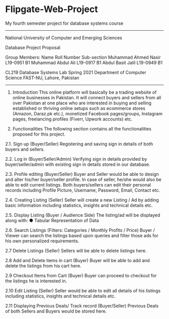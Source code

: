 # Flipgate-Web-Project
My fourth semester project for database systems course
________________________________________________________________________
National University of Computer and Emerging Sciences

Database Project Proposal <FlipGate>

Group Members:
Name	Roll Number	Sub-section
Muhammad Ahmed Nasir	L19-0951	B1
Muhammad Abdul Ali	L19-0917	B1
Abdul Basit Jalil	L19-0949	B1

CL219 Database Systems Lab
Spring 2021
Department of Computer Science
FAST-NU, Lahore, Pakistan

________________________________________________________________________
  
  1.	Introduction
This online platform will basically be a trading website of online businesses in Pakistan. It will connect buyers and sellers from all over Pakistan at one place who are interested in buying and selling established or thriving online setups such as ecommerce stores (Amazon, Daraz.pk etc.), monetized Facebook pages/groups, Instagram pages, freelancing profiles (Fiverr, Upwork accounts) etc.

  2.	Functionalities
The following section contains all the functionalities proposed for this project.
  
2.1.	Sign up (Buyer/Seller)
Registering and saving sign in details of both buyers and sellers.
  
2.2.	Log in (Buyer/Seller/Admin)
Verifying sign in details provided by buyer/seller/admin with existing sign in details stored in our database.
  
2.3.	Profile editing (Buyer/Seller)
Buyer and Seller would be able to design and alter his/her buyer/seller profile. In case of seller, he/she would also be able to edit current listings. Both buyers/sellers can edit their personal records including Profile Picture, Username, Password, Email, Contact etc.
  
2.4.	Creating Listing (Seller)
Seller will create a new Listing / Ad by adding basic information including statistics, insights and technical details etc.
  
2.5.	Display Listing (Buyer / Audience Side)
The listing/ad will be displayed along with:
●	Tabular Representation of Data
  
2.6.	Search Listings (Filters: Categories / Monthly Profits / Price)
Buyer / Viewer can search the listings based upon queries and filter those ads for his own personalized requirements.

2.7 Delete Listings (Seller)
Sellers will be able to delete listings here.

2.8 Add and Delete items in cart (Buyer)
Buyer will be able to add and delete the listings from his cart here.

2.9 Checkout Items from Cart (Buyer)
Buyer can proceed to checkout for the listings he is interested in.

2.10 Edit Listing (Seller)
Seller would be able to edit all details of his listings including statistics, insights and technical details etc.

2.11 Displaying Previous Deals/ Track record (Buyer/Seller)
Previous Deals of both Sellers and Buyers would be stored here.

